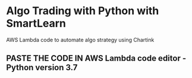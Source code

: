 # Algo Trading with Python with SmartLearn
AWS Lambda code to automate algo strategy using Chartink

## PASTE THE CODE IN AWS Lambda code editor - Python version 3.7

